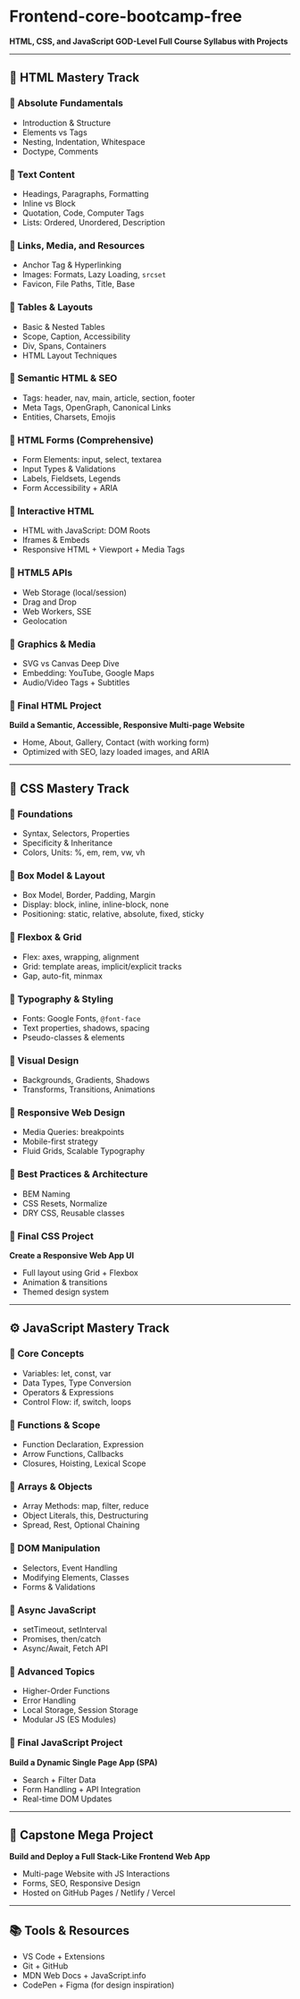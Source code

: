 # Frontend-core-bootcamp-free

**HTML, CSS, and JavaScript GOD-Level Full Course Syllabus with Projects**

---

## 🧱 HTML Mastery Track

### 🔹 Absolute Fundamentals

* Introduction & Structure
* Elements vs Tags
* Nesting, Indentation, Whitespace
* Doctype, Comments

### 🔹 Text Content

* Headings, Paragraphs, Formatting
* Inline vs Block
* Quotation, Code, Computer Tags
* Lists: Ordered, Unordered, Description

### 🔹 Links, Media, and Resources

* Anchor Tag & Hyperlinking
* Images: Formats, Lazy Loading, `srcset`
* Favicon, File Paths, Title, Base

### 🔹 Tables & Layouts

* Basic & Nested Tables
* Scope, Caption, Accessibility
* Div, Spans, Containers
* HTML Layout Techniques

### 🔹 Semantic HTML & SEO

* Tags: header, nav, main, article, section, footer
* Meta Tags, OpenGraph, Canonical Links
* Entities, Charsets, Emojis

### 🔹 HTML Forms (Comprehensive)

* Form Elements: input, select, textarea
* Input Types & Validations
* Labels, Fieldsets, Legends
* Form Accessibility + ARIA

### 🔹 Interactive HTML

* HTML with JavaScript: DOM Roots
* Iframes & Embeds
* Responsive HTML + Viewport + Media Tags

### 🔹 HTML5 APIs

* Web Storage (local/session)
* Drag and Drop
* Web Workers, SSE
* Geolocation

### 🔹 Graphics & Media

* SVG vs Canvas Deep Dive
* Embedding: YouTube, Google Maps
* Audio/Video Tags + Subtitles

### 🔹 Final HTML Project

**Build a Semantic, Accessible, Responsive Multi-page Website**

* Home, About, Gallery, Contact (with working form)
* Optimized with SEO, lazy loaded images, and ARIA

---

## 🎨 CSS Mastery Track

### 🔹 Foundations

* Syntax, Selectors, Properties
* Specificity & Inheritance
* Colors, Units: %, em, rem, vw, vh

### 🔹 Box Model & Layout

* Box Model, Border, Padding, Margin
* Display: block, inline, inline-block, none
* Positioning: static, relative, absolute, fixed, sticky

### 🔹 Flexbox & Grid

* Flex: axes, wrapping, alignment
* Grid: template areas, implicit/explicit tracks
* Gap, auto-fit, minmax

### 🔹 Typography & Styling

* Fonts: Google Fonts, `@font-face`
* Text properties, shadows, spacing
* Pseudo-classes & elements

### 🔹 Visual Design

* Backgrounds, Gradients, Shadows
* Transforms, Transitions, Animations

### 🔹 Responsive Web Design

* Media Queries: breakpoints
* Mobile-first strategy
* Fluid Grids, Scalable Typography

### 🔹 Best Practices & Architecture

* BEM Naming
* CSS Resets, Normalize
* DRY CSS, Reusable classes

### 🔹 Final CSS Project

**Create a Responsive Web App UI**

* Full layout using Grid + Flexbox
* Animation & transitions
* Themed design system

---

## ⚙️ JavaScript Mastery Track

### 🔹 Core Concepts

* Variables: let, const, var
* Data Types, Type Conversion
* Operators & Expressions
* Control Flow: if, switch, loops

### 🔹 Functions & Scope

* Function Declaration, Expression
* Arrow Functions, Callbacks
* Closures, Hoisting, Lexical Scope

### 🔹 Arrays & Objects

* Array Methods: map, filter, reduce
* Object Literals, this, Destructuring
* Spread, Rest, Optional Chaining

### 🔹 DOM Manipulation

* Selectors, Event Handling
* Modifying Elements, Classes
* Forms & Validations

### 🔹 Async JavaScript

* setTimeout, setInterval
* Promises, then/catch
* Async/Await, Fetch API

### 🔹 Advanced Topics

* Higher-Order Functions
* Error Handling
* Local Storage, Session Storage
* Modular JS (ES Modules)

### 🔹 Final JavaScript Project

**Build a Dynamic Single Page App (SPA)**

* Search + Filter Data
* Form Handling + API Integration
* Real-time DOM Updates

---

## 💼 Capstone Mega Project

**Build and Deploy a Full Stack-Like Frontend Web App**

* Multi-page Website with JS Interactions
* Forms, SEO, Responsive Design
* Hosted on GitHub Pages / Netlify / Vercel

---

## 📚 Tools & Resources

* VS Code + Extensions
* Git + GitHub
* MDN Web Docs + JavaScript.info
* CodePen + Figma (for design inspiration)

